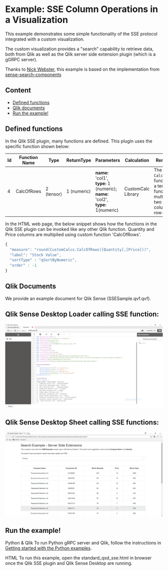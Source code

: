 # Example: SSE Column Operations in a Visualization
This example demonstrates some simple functionality of the SSE protocol integrated with a custom visualization.

The custom visualization provides a "search" capability to retrieve data, both from Qlik as well as the Qlik server side extension plugin (which is a gGRPC server).

Thanks to [Nick Webster](https://github.com/websy85), this example is based on the implementation from [sense-search-components](https://github.com/websy85/sense-search-components)

## Content
* [Defined functions](#defined-functions)
* [Qlik documents](#qlik-documents)
* [Run the example!](#run-the-example)

## Defined functions
In the Qlik SSE plugin, many functions are defined. This plugin uses the specific function shown below:

| __Id__ | __Function Name__ | __Type__ | __ReturnType__ | __Parameters__ | Calculation | Remarks |
| ----- | ----- | ----- | ------ | ----- | ----- | ----- |
| 4 | CalcOfRows | 2 (tensor) | 1 (numeric) | __name:__ 'col1', __type:__ 1 (numeric); __name:__ 'col2', __type:__ 1(numeric) | CustomCalc Library | The `CalcOfRows` function is a tensor function multiplying two columns row-wise. |

In the HTML web page, the below snippet shows how the functions in the Qlik SSE plugin can be invoked like any other Qlik function. Quantity and Price columns are multiplied using custom function 'CalcOfRows'.

```javascript
{
  "measure": "round(CustomCalcs.CalcOfRows([Quantity],[Price]))",
  "label": "Stock Value",
  "sortType" : "qSortByNumeric",
  "order" : -1
}
```

## Qlik Documents
We provide an example document for Qlik Sense (SSESample.qvf.qvf).

## Qlik Sense Desktop Loader calling SSE function:

![Qlik Sense Loader](qlik-ldr.PNG?raw=true "There are no columns or data sources for stock value calculation.")

## Qlik Sense Desktop Sheet calling SSE functions:

![Qlik Sense Visualization](qlik-sse-cse.PNG?raw=true "Function called from visualization.")

## Run the example!
Python & Qlik
To run Python gRPC server and Qlik, follow the instructions in [Getting started with the Python examples](../../python/GetStarted.md).

HTML
To run this example, open the standard_qsd_sse.html in browser once the Qlik SSE plugin and Qlik Sense Desktop are running.
